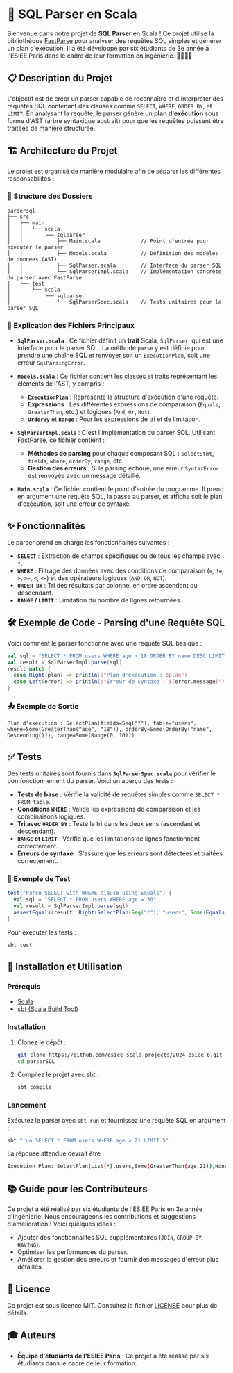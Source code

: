 
# 🐍 SQL Parser en Scala

Bienvenue dans notre projet de **SQL Parser** en Scala ! Ce projet utilise la bibliothèque [FastParse](https://github.com/com-lihaoyi/fastparse) pour analyser des requêtes SQL simples et générer un plan d'exécution. Il a été développé par six étudiants de 3e année à l'ESIEE Paris dans le cadre de leur formation en ingénierie. 👨‍🎓👩‍🎓

## 📋 Description du Projet

L'objectif est de créer un parser capable de reconnaître et d'interpréter des requêtes SQL contenant des clauses comme `SELECT`, `WHERE`, `ORDER BY`, et `LIMIT`. En analysant la requête, le parser génère un **plan d'exécution** sous forme d'AST (arbre syntaxique abstrait) pour que les requêtes puissent être traitées de manière structurée.

## 🏗️ Architecture du Projet

Le projet est organisé de manière modulaire afin de séparer les différentes responsabilités :

### 📂 Structure des Dossiers

```
parsersql
├── src
│   ├── main
│   │   └── scala
│   │       └── sqlparser
│   │           ├── Main.scala             // Point d'entrée pour exécuter le parser
│   │           ├── Models.scala           // Définition des modèles de données (AST)
│   │           ├── SqlParser.scala        // Interface du parser SQL
│   │           └── SqlParserImpl.scala    // Implémentation concrète du parser avec FastParse
│   └── test
│       └── scala
│           └── sqlparser
│               └── SqlParserSpec.scala    // Tests unitaires pour le parser SQL
```

### 📝 Explication des Fichiers Principaux

- **`SqlParser.scala`** : Ce fichier définit un **trait** Scala, `SqlParser`, qui est une interface pour le parser SQL. La méthode `parse` y est définie pour prendre une chaîne SQL et renvoyer soit un `ExecutionPlan`, soit une erreur `SqlParsingError`.

- **`Models.scala`** : Ce fichier contient les classes et traits représentant les éléments de l'AST, y compris :
  - **`ExecutionPlan`** : Représente la structure d'exécution d'une requête.
  - **Expressions** : Les différentes expressions de comparaison (`Equals`, `GreaterThan`, etc.) et logiques (`And`, `Or`, `Not`).
  - **`OrderBy`** et **`Range`** : Pour les expressions de tri et de limitation.

- **`SqlParserImpl.scala`** : C'est l'implémentation du parser SQL. Utilisant FastParse, ce fichier contient :
  - **Méthodes de parsing** pour chaque composant SQL : `selectStmt`, `fields`, `where`, `orderBy`, `range`, etc.
  - **Gestion des erreurs** : Si le parsing échoue, une erreur `SyntaxError` est renvoyée avec un message détaillé.
  
- **`Main.scala`** : Ce fichier contient le point d'entrée du programme. Il prend en argument une requête SQL, la passe au parser, et affiche soit le plan d'exécution, soit une erreur de syntaxe.

## ✨ Fonctionnalités

Le parser prend en charge les fonctionnalités suivantes :

- **`SELECT`** : Extraction de champs spécifiques ou de tous les champs avec `*`.
- **`WHERE`** : Filtrage des données avec des conditions de comparaison (`=`, `!=`, `>`, `>=`, `<`, `<=`) et des opérateurs logiques (`AND`, `OR`, `NOT`).
- **`ORDER BY`** : Tri des résultats par colonne, en ordre ascendant ou descendant.
- **`RANGE` / `LIMIT`** : Limitation du nombre de lignes retournées.

## 🛠️ Exemple de Code - Parsing d'une Requête SQL

Voici comment le parser fonctionne avec une requête SQL basique :

```scala
val sql = "SELECT * FROM users WHERE age > 18 ORDER BY name DESC LIMIT 10"
val result = SqlParserImpl.parse(sql)
result match {
  case Right(plan) => println(s"Plan d'exécution : $plan")
  case Left(error) => println(s"Erreur de syntaxe : ${error.message}")
}
```

### 📤 Exemple de Sortie

```plaintext
Plan d'exécution : SelectPlan(fields=Seq("*"), table="users", where=Some(GreaterThan("age", "18")), orderBy=Some(OrderBy("name", Descending())), range=Some(Range(0, 10)))
```

## ✅ Tests

Des tests unitaires sont fournis dans **`SqlParserSpec.scala`** pour vérifier le bon fonctionnement du parser. Voici un aperçu des tests :

- **Tests de base** : Vérifie la validité de requêtes simples comme `SELECT * FROM table`.
- **Conditions `WHERE`** : Valide les expressions de comparaison et les combinaisons logiques.
- **Tri avec `ORDER BY`** : Teste le tri dans les deux sens (ascendant et descendant).
- **`RANGE` et `LIMIT`** : Vérifie que les limitations de lignes fonctionnent correctement.
- **Erreurs de syntaxe** : S'assure que les erreurs sont détectées et traitées correctement.

### 📌 Exemple de Test

```scala
test("Parse SELECT with WHERE clause using Equals") {
  val sql = "SELECT * FROM users WHERE age = 30"
  val result = SqlParserImpl.parse(sql)
  assertEquals(result, Right(SelectPlan(Seq("*"), "users", Some(Equals("age", "30")))))
}
```

Pour exécuter les tests :

```bash
sbt test
```

## 🚀 Installation et Utilisation

### Prérequis

- [Scala](https://www.scala-lang.org/)
- [sbt (Scala Build Tool)](https://www.scala-sbt.org/)

### Installation

1. Clonez le dépôt :
   ```bash
   git clone https://github.com/esiee-scala-projects/2024-esiee_6.git
   cd parserSQL
   ```

2. Compilez le projet avec sbt :
   ```bash
   sbt compile
   ```

### Lancement

Exécutez le parser avec `sbt run` et fournissez une requête SQL en argument :

```bash
sbt "run SELECT * FROM users WHERE age > 21 LIMIT 5"
```

La réponse attendue devrait être :

```bash
Execution Plan: SelectPlan(List(*),users,Some(GreaterThan(age,21)),None,Some(Range(0,5)))
```

## 📚 Guide pour les Contributeurs

Ce projet a été réalisé par six étudiants de l'ESIEE Paris en 3e année d'ingénierie. Nous encourageons les contributions et suggestions d'amélioration ! Voici quelques idées :

- Ajouter des fonctionnalités SQL supplémentaires (`JOIN`, `GROUP BY`, `HAVING`).
- Optimiser les performances du parser.
- Améliorer la gestion des erreurs et fournir des messages d'erreur plus détaillés.

## 📜 Licence

Ce projet est sous licence MIT. Consultez le fichier [LICENSE](./LICENSE) pour plus de détails.

## 🎓 Auteurs

- **Équipe d'étudiants de l'ESIEE Paris** : Ce projet a été réalisé par six étudiants dans le cadre de leur formation.

